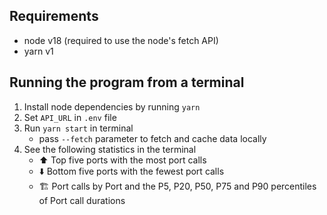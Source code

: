 ## Requirements
* node v18 (required to use the node's fetch API)
* yarn v1

## Running the program from a terminal
1. Install node dependencies by running `yarn`
2. Set `API_URL` in `.env` file
3. Run `yarn start` in terminal 
    * pass `--fetch` parameter to fetch and cache data locally
4. See the following statistics in the terminal
    * ⬆️ Top five ports with the most port calls
    * ⬇️ Bottom five ports with the fewest port calls
    * 🏗️ Port calls by Port and the P5, P20, P50, P75 and P90 percentiles of Port call durations